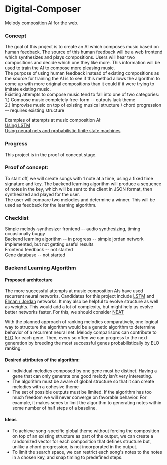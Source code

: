 # Digital-Composer
Melody composition AI for the web.

<h3>Concept</h3>
The goal of this project is to create an AI which composes music based on human feedback. The source of this human feedback will be a web frontend which synthesizes and plays compositions. Users will hear two compositions and decide which one they like more. This information will be used to train the AI to compose more pleasing music.<br>
The purpose of using human feedback instead of existing compositions as the source for training the AI is to see if this method allows the algorithm to come up with more original compositions than it could if it were trying to imitate existing music.<br>
Existing attempts to compose music tend to fall into one of two categories:<br>
1.) Compose music completely free-form -- outputs lack theme <br>
2.) Improvise music on top of existing musical structure / chord progression -- requires existing structure<br>

Examples of attempts at music composition AI:<br>
<a href="http://people.idsia.ch/~juergen/blues/IDSIA-07-02.pdf">Using LSTM</a><br>
<a href="http://ttic.uchicago.edu/~oliwa/evomusart/oliwa2008evomusart.pdf">Using neural nets and probabilistic finite state machines</a><br>

<h3>Progress</h3>
This project is in the proof of concept stage.

<h3>Proof of concept:</h3>
To start off, we will create songs with 1 note at a time, using a fixed time signature and key. The backend learning algorithm will produce a sequence of notes in the key, which will be sent to the client in JSON format, then synthesized and played for the user.<br>
The user will compare two melodies and determine a winner. This will be used as feedback for the learning algorithm.<br>


<h3>Checklist</h3>
Simple melody-synthesizer frontend -- audio synthesizing, timing occasionally buggy<br>
Backend learning algorithm -- in progress -- simple jordan network implemented, but not getting useful results<br>
Frontend feedback -- not started<br>
Gene database -- not started<br>


<h3>Backend Learning Algorithm</h3>
<h4>Proposed architecture</h4>
The more successful attempts at music composition AIs have used recurrent neural networks. Candidates for this project include <a href="https://en.wikipedia.org/wiki/Long_short-term_memory">LSTM</a> and <a href="https://en.wikipedia.org/wiki/Recurrent_neural_network#Elman_networks_and_Jordan_networks">Elman / Jordan</a> networks. It may also be helpful to evolve structure as well as weights. This would add a lot of complexity, but might help us evolve better networks faster. For this, we should consider <a href="https://en.wikipedia.org/wiki/Neuroevolution_of_augmenting_topologies">NEAT</a><br>

With the planned approach of ranking melodies comparatively, one logical way to structure the algorithm would be a genetic algorithm to determine behavior of a recurrent neural net. Melody comparisons can contribute to <a href="https://en.wikipedia.org/wiki/Elo_rating_system">ELO</a> for each gene. Then, every so often we can progress to the next generation by breeding the most successful genes probabilistically by ELO ranking.<br>

<h4>Desired attributes of the algorithm:</h4>
<ul>
<li>Individual melodies composed by one gene must be distinct. Having a gene that can only generate one good melody isn't very interesting.</li>
<li>The algorithm must be aware of global structure so that it can create melodies with a cohesive theme</li>
<li>The set of possible outputs must be limited. If the algorithm has too much freedom we will never converge on favorable behavior. For example, it makes senes to limit the algorithm to generating notes within some number of half steps of a baseline.</li>
</ul>

<h4>Ideas</h4>
<ul>
<li>To achieve song-specific global theme without forcing the composition on top of an existing structure as part of the output, we can create a randomized vector for each composition that defines structure but, unlike a chord progression, is not incorporated in the output.</li>
<li>To limit the search space, we can restrict each song's notes to the notes in a chosen key, and snap timing to predefined steps.
</li>
</ul>

